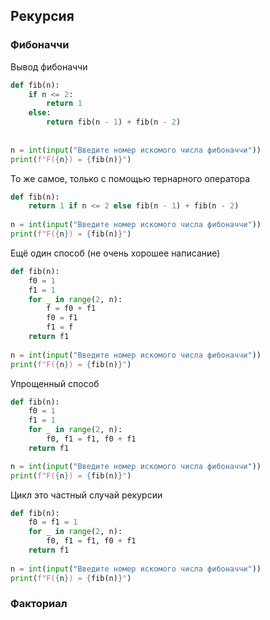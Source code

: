 ## Рекурсия
### Фибоначчи
Вывод фибоначчи
~~~python
def fib(n):  
    if n <= 2:  
        return 1  
    else:  
        return fib(n - 1) + fib(n - 2)  
  
  
n = int(input("Введите номер искомого числа фибоначчи"))  
print(f"F({n}) = {fib(n)}")
~~~

То же самое, только с помощью тернарного оператора
~~~python
def fib(n):  
    return 1 if n <= 2 else fib(n - 1) + fib(n - 2)  
  
n = int(input("Введите номер искомого числа фибоначчи"))  
print(f"F({n}) = {fib(n)}")
~~~

Ещё один способ (не очень хорошее написание)
~~~python
def fib(n):  
    f0 = 1  
    f1 = 1  
    for _ in range(2, n):  
        f = f0 + f1  
        f0 = f1  
        f1 = f  
    return f1
    
n = int(input("Введите номер искомого числа фибоначчи"))  
print(f"F({n}) = {fib(n)}")
~~~

Упрощенный способ
~~~python
def fib(n):  
    f0 = 1  
    f1 = 1  
    for _ in range(2, n):  
        f0, f1 = f1, f0 + f1  
    return f1  

n = int(input("Введите номер искомого числа фибоначчи"))  
print(f"F({n}) = {fib(n)}")
~~~

Цикл это частный случай рекурсии
~~~python
def fib(n):  
    f0 = f1 = 1  
    for _ in range(2, n):  
        f0, f1 = f1, f0 + f1  
    return f1  
  
n = int(input("Введите номер искомого числа фибоначчи"))  
print(f"F({n}) = {fib(n)}")
~~~

### Факториал
